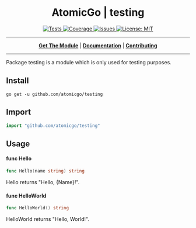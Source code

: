 <h1 align="center">AtomicGo | testing</h1>

<p align="center">

<a href="https://codecov.io/gh/atomicgo/testing">
<img src="https://img.shields.io/github/workflow/status/atomicgo/testing/Go?label=tests&style=flat-square" alt="Tests">
</a>

<a href="https://codecov.io/gh/atomicgo/testing">
<img src="https://img.shields.io/codecov/c/gh/atomicgo/testing?color=magenta&logo=codecov&style=flat-square" alt="Coverage">
</a>

<a href="https://github.com/atomicgo/testing/issues">
<img src="https://img.shields.io/github/issues/atomicgo/testing.svg?style=flat-square" alt="Issues">
</a>

<a href="https://opensource.org/licenses/MIT">
<img src="https://img.shields.io/badge/License-MIT-yellow.svg?style=flat-square" alt="License: MIT">
</a>

</p>

 

---

<p align="center">
<strong><a href="#install">Get The Module</a></strong>
|
<strong><a href="https://pkg.go.dev/github.com/atomicgo/testing">Documentation</a></strong>
|
<strong><a href="./CONTRIBUTING.md">Contributing</a></strong>
</p>

---

Package testing is a module which is only used for testing purposes.

## Install

```console
go get -u github.com/atomicgo/testing
```

## Import

```go
import "github.com/atomicgo/testing"
```

## Usage

#### func  Hello

```go
func Hello(name string) string
```
Hello returns "Hello, {Name}!".

#### func  HelloWorld

```go
func HelloWorld() string
```
HelloWorld returns "Hello, World!".
